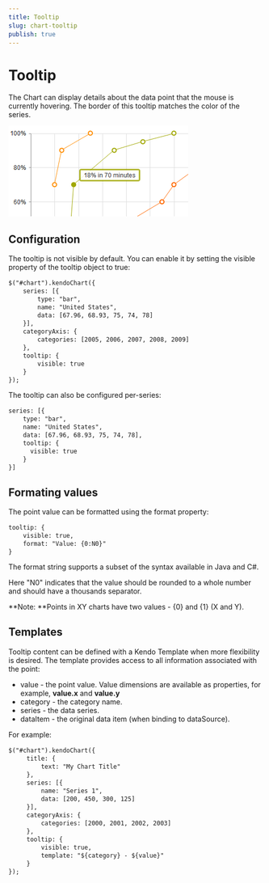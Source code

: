 ```yaml
---
title: Tooltip
slug: chart-tooltip
publish: true
---
```


# Tooltip

The Chart can display details about the data point that the mouse is currently hovering. The border of this tooltip matches the color of the series.

![](chart-tooltip.png)

## Configuration

The tooltip is not visible by default. You can enable it by setting the visible property of the tooltip object to true:

    $("#chart").kendoChart({
        series: [{
            type: "bar",
            name: "United States",
            data: [67.96, 68.93, 75, 74, 78]
        }],
        categoryAxis: {
            categories: [2005, 2006, 2007, 2008, 2009]
        },
        tooltip: {
            visible: true
        }
    });

The tooltip can also be configured per-series:

    series: [{
        type: "bar",
        name: "United States",
        data: [67.96, 68.93, 75, 74, 78],
        tooltip: {
          visible: true
        }
    }]

## Formating values

The point value can be formatted using the format property:

    tooltip: {
        visible: true,
        format: "Value: {0:N0}"
    }

The format string supports a subset of the syntax available in Java and C#.

Here "N0" indicates that the value should be rounded to a whole number and should have a thousands separator.

**Note: **Points in XY charts have two values - {0} and {1} (X and Y).

## Templates

Tooltip content can be defined with a Kendo Template when more flexibility is desired. The template provides access to all information associated with the point:

*   value - the point value. Value dimensions are available as properties, for example, **value.x** and **value.y**
*   category - the category name.
*   series - the data series.
*   dataItem - the original data item (when binding to dataSource).

For example:

    $("#chart").kendoChart({
         title: {
             text: "My Chart Title"
         },
         series: [{
             name: "Series 1",
             data: [200, 450, 300, 125]
         }],
         categoryAxis: {
             categories: [2000, 2001, 2002, 2003]
         },
         tooltip: {
             visible: true,
             template: "${category} - ${value}"
         }
    });

